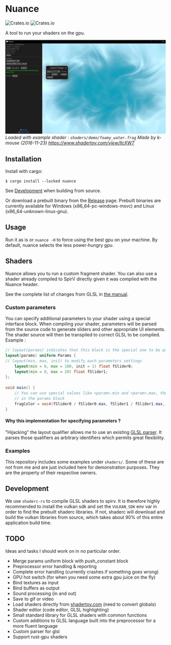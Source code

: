 # Nuance

![Crates.io](https://img.shields.io/crates/v/nuance)
![Crates.io](https://img.shields.io/crates/l/nuance)

A tool to run your shaders on the gpu.

![screenshot](screenshot.png)
*Loaded with example shader : `shaders/demo/foamy_water.frag` Made by k-mouse (2016-11-23) https://www.shadertoy.com/view/llcXW7*

## Installation

Install with cargo:

```shell
$ cargo install --locked nuance
```

See [Development](#Development) when building from source.

Or download a prebuilt binary from the [Release](https://github.com/Gui-Yom/nuance/releases) page.
Prebuilt binaries are currently available for Windows (x86_64-pc-windows-msvc) and Linux
(x86_64-unknown-linux-gnu).

## Usage

Run it as is or `nuance -H` to force using the best gpu on your machine. By default, nuance selects
the less power-hungry gpu.

## Shaders

Nuance allows you tu run a custom fragment shader. You can also use a shader already compiled to
SpirV directly given it was compiled with the Nuance header.

See the complete list of changes from GLSL in [the manual](MANUAL.md).

### Custom parameters

You can specify additional parameters to your shader using a special interface block. When compiling
your shader, parameters will be parsed from the source code to generate sliders and other
appropriate UI elements. The shader source will then be transpiled to correct GLSL to be compiled.
Example :

```glsl
// layout(params) indicates that this block is the special one to be parsed.
layout(params) uniform Params {
// layout(min, max, init) to modify each parameters settings
    layout(min = 0, max = 100, init = 1) float fSlider0;
    layout(min = 0, max = 20) float fSlider1;
};

void main() {
    // You can use special values like <param>.min and <param>.max, they will be replaced by the settings defined
    // in the params block
    fragColor = vec4(fSlider0 / fSlider0.max, fSlider1 / fSlider1.max, 0.0, 1.0);
}
```

#### Why this implementation for specifying parameters ?

"Hijacking" the layout qualifier allows me to use an
existing [GLSL parser](https://github.com/vtavernier/glsl-lang). It parses those qualifiers as
arbitrary identifiers which permits great flexibility.

### Examples

This repository includes some examples under `shaders/`. Some of these are not from me and are just
included here for demonstration purposes. They are the property of their respective owners.

## Development

We use `shaderc-rs` to compile GLSL shaders to spirv. It is therefore highly recommended to install the
vulkan sdk and set the `VULKAN_SDK` env var in order to find the prebuilt shaderc libraries. If not,
shaderc will download and build the vulkan libraries from source, which takes about 90% of this
entire application build time.

## TODO

Ideas and tasks I should work on in no particular order.

- Merge params uniform block with push_constant block
- Preprocessor error handling & reporting
- Complete error handling (currently crashes if something goes wrong)
- GPU hot switch (for when you need some extra gpu juice on the fly)
- Bind textures as input
- Bind buffers as output
- Sound processing (in and out)
- Save to gif or video
- Load shaders directly from [shadertoy.com](https://shadertoy.com) (need to convert globals)
- Shader editor (code editor, GLSL highlighting)
- Small standard library for GLSL shaders with common functions
- Custom additions to GLSL language built into the preprocessor for a more fluent language
- Custom parser for glsl
- Support rust-gpu shaders
